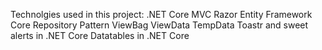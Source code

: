 Technolgies used in this project:
    .NET Core
    MVC 
    Razor 
    Entity Framework Core
    Repository Pattern
    ViewBag
    ViewData
    TempData
    Toastr and sweet alerts in .NET Core
    Datatables in .NET Core
